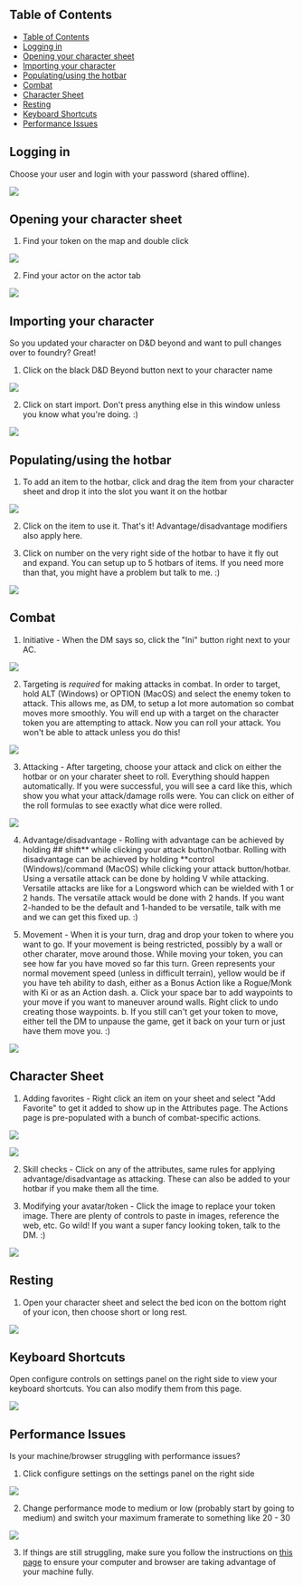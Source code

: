 ## Table of Contents

<!-- @import "[TOC]" {cmd="toc" depthFrom=1 depthTo=6 orderedList=false} -->

<!-- code_chunk_output -->

- [Table of Contents](#table-of-contents)
- [Logging in](#logging-in)
- [Opening your character sheet](#opening-your-character-sheet)
- [Importing your character](#importing-your-character)
- [Populating/using the hotbar](#populatingusing-the-hotbar)
- [Combat](#combat)
- [Character Sheet](#character-sheet)
- [Resting](#resting)
- [Keyboard Shortcuts](#keyboard-shortcuts)
- [Performance Issues](#performance-issues)

<!-- /code_chunk_output -->

## Logging in

Choose your user and login with your password (shared offline).

![](2022-04-20-13-57-40.png)

## Opening your character sheet

1. Find your token on the map and double click

![](2022-04-20-13-59-51.png)

2. Find your actor on the actor tab

![](2022-04-20-14-00-34.png)

## Importing your character

So you updated your character on D&D beyond and want to pull changes over to foundry? Great!

1. Click on the black D&D Beyond button next to your character name

![](2022-04-20-14-01-28.png)

2. Click on start import. Don't press anything else in this window unless you know what you're doing. :)

![](2022-04-20-14-02-01.png)

## Populating/using the hotbar

1. To add an item to the hotbar, click and drag the item from your character sheet and drop it into the slot you want it on the hotbar

![](2022-04-20-14-04-05.png)

2. Click on the item to use it. That's it! Advantage/disadvantage modifiers also apply here. 

3. Click on number on the very right side of the hotbar to have it fly out and expand. You can setup up to 5 hotbars of items. If you need more than that, you might have a problem but talk to me. :)

![](2022-04-20-14-28-02.png)

## Combat

1. Initiative - When the DM says so, click the "Ini" button right next to your AC.

![](2022-04-20-14-17-38.png)

2. Targeting is *required* for making attacks in combat. In order to target, hold ALT (Windows) or OPTION (MacOS) and select the enemy token to attack. This allows me, as DM, to setup a lot more automation so combat moves more smoothly. You will end up with a target on the character token you are attempting to attack. Now you can roll your attack. You won't be able to attack unless you do this!

![](2022-04-20-14-07-15.png)

3. Attacking - After targeting, choose your attack and click on either the hotbar or on your charater sheet to roll. Everything should happen automatically. If you were successful, you will see a card like this, which show you what your attack/damage rolls were. You can click on either of the roll formulas to see exactly what dice were rolled. 

![](2022-04-20-14-10-56.png)

4. Advantage/disadvantage - Rolling with advantage can be achieved by holding ## shift** while clicking your attack button/hotbar. Rolling with disadvantage can be achieved by holding **control (Windows)/command (MacOS) while clicking your attack button/hotbar. Using a versatile attack can be done by holding V while attacking. Versatile attacks are like for a Longsword which can be wielded with 1 or 2 hands. The versatile attack would be done with 2 hands. If you want 2-handed to be the default and 1-handed to be versatile, talk with me and we can get this fixed up. :)

5. Movement - When it is your turn, drag and drop your token to where you want to go. If your movement is being restricted, possibly by a wall or other charater, move around those. While moving your token, you can see how far you have moved so far this turn. Green represents your normal movement speed (unless in difficult terrain), yellow would be if you have teh ability to dash, either as a Bonus Action like a Rogue/Monk with Ki or as an Action dash. 
a. Click your space bar to add waypoints to your move if you want to maneuver around walls. Right click to undo creating those waypoints.
b. If you still can't get your token to move, either tell the DM to unpause the game, get it back on your turn or just have them move you. :)

![](2022-04-20-14-38-02.png)

## Character Sheet

1. Adding favorites - Right click an item on your sheet and select "Add Favorite" to get it added to show up in the Attributes page. The Actions page is pre-populated with a bunch of combat-specific actions.

![](2022-04-20-14-16-25.png)

![](2022-04-20-14-16-39.png)

2. Skill checks - Click on any of the attributes, same rules for applying advantage/disadvantage as attacking. These can also be added to your hotbar if you make them all the time. 

3. Modifying your avatar/token - Click the image to replace your token image. There are plenty of controls to paste in images, reference the web, etc. Go wild! If you want a super fancy looking token, talk to the DM. :)

![](2022-04-20-14-48-43.png)

## Resting

1. Open your character sheet and select the bed icon on the bottom right of your icon, then choose short or long rest.

![](2022-04-20-14-24-24.png)

## Keyboard Shortcuts

Open configure controls on settings panel on the right side to view your keyboard shortcuts. You can also modify them from this page. 

![](2022-04-20-14-31-10.png)

## Performance Issues

Is your machine/browser struggling with performance issues?

1. Click configure settings on the settings panel on the right side 

![](2022-04-20-14-32-58.png)

2. Change performance mode to medium or low (probably start by going to medium) and switch your maximum framerate to something like 20 - 30

![](2022-04-20-14-32-19.png)

3. If things are still struggling, make sure you follow the instructions on [this page](https://prezi.com/view/Wpq1WQv92LC1KNwwAEyG/) to ensure your computer and browser are taking advantage of your machine fully.